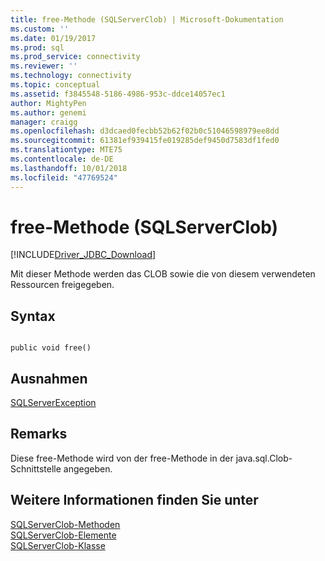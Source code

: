 ```yaml
---
title: free-Methode (SQLServerClob) | Microsoft-Dokumentation
ms.custom: ''
ms.date: 01/19/2017
ms.prod: sql
ms.prod_service: connectivity
ms.reviewer: ''
ms.technology: connectivity
ms.topic: conceptual
ms.assetid: f3845548-5186-4986-953c-ddce14057ec1
author: MightyPen
ms.author: genemi
manager: craigg
ms.openlocfilehash: d3dcaed0fecbb52b62f02b0c51046598979ee8dd
ms.sourcegitcommit: 61381ef939415fe019285def9450d7583df1fed0
ms.translationtype: MTE75
ms.contentlocale: de-DE
ms.lasthandoff: 10/01/2018
ms.locfileid: "47769524"
---
```

# <a name="free-method-sqlserverclob"></a>free-Methode (SQLServerClob)
[!INCLUDE[Driver_JDBC_Download](../../../includes/driver_jdbc_download.md)]

  Mit dieser Methode werden das CLOB sowie die von diesem verwendeten Ressourcen freigegeben.  
  
## <a name="syntax"></a>Syntax  
  
```  
  
public void free()  
```  
  
## <a name="exceptions"></a>Ausnahmen  
 [SQLServerException](../../../connect/jdbc/reference/sqlserverexception-class.md)  
  
## <a name="remarks"></a>Remarks  
 Diese free-Methode wird von der free-Methode in der java.sql.Clob-Schnittstelle angegeben.  
  
## <a name="see-also"></a>Weitere Informationen finden Sie unter  
 [SQLServerClob-Methoden](../../../connect/jdbc/reference/sqlserverclob-methods.md)   
 [SQLServerClob-Elemente](../../../connect/jdbc/reference/sqlserverclob-members.md)   
 [SQLServerClob-Klasse](../../../connect/jdbc/reference/sqlserverclob-class.md)  
  
  
